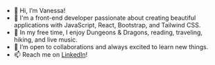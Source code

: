 - 👋 Hi, I’m Vanessa!
- 👀 I'm a front-end developer passionate about creating beautiful applications with JavaScript, React, Bootstrap, and Tailwind CSS. 
- 🌱 In my free time, I enjoy Dungeons & Dragons, reading, traveling, hiking, and live music.  
- 💞️ I’m open to collaborations and always excited to learn new things. 
- 📫 Reach me on [LinkedIn](https://www.linkedin.com/in/vanesssagarcia/)!

<!---
petrihcour/petrihcour is a ✨ special ✨ repository because its `README.md` (this file) appears on your GitHub profile.
You can click the Preview link to take a look at your changes.
--->
